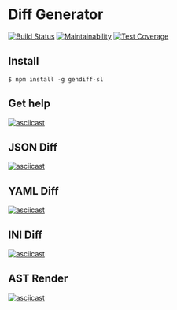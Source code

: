# Diff Generator

[![Build Status](https://travis-ci.org/Simp-lexx/project-lvl2-s443.svg?branch=master)](https://travis-ci.org/Simp-lexx/project-lvl2-s443)
[![Maintainability](https://api.codeclimate.com/v1/badges/f9804331bd071979a082/maintainability)](https://codeclimate.com/github/Simp-lexx/project-lvl2-s443/maintainability)
[![Test Coverage](https://api.codeclimate.com/v1/badges/f9804331bd071979a082/test_coverage)](https://codeclimate.com/github/Simp-lexx/project-lvl2-s443/test_coverage)

## Install

`$ npm install -g gendiff-sl`

## Get help

[![asciicast](https://asciinema.org/a/1AceHZkyt2oTo7YtQR1JoTnBY.svg)](https://asciinema.org/a/1AceHZkyt2oTo7YtQR1JoTnBY)

## JSON Diff

[![asciicast](https://asciinema.org/a/7aqGMU8YQGzsy96hTfk3WfltJ.svg)](https://asciinema.org/a/7aqGMU8YQGzsy96hTfk3WfltJ)

## YAML Diff

[![asciicast](https://asciinema.org/a/Ln38Yn5ZMmW7G9iNP5Jgrbsss.svg)](https://asciinema.org/a/Ln38Yn5ZMmW7G9iNP5Jgrbsss)

## INI Diff

[![asciicast](https://asciinema.org/a/ZgqfKa2DDAg09bYy3OKGyAk65.svg)](https://asciinema.org/a/ZgqfKa2DDAg09bYy3OKGyAk65)

## AST Render

[![asciicast](https://asciinema.org/a/qbmkFvCbi6gLDWNyQH4Id40d1.svg)](https://asciinema.org/a/qbmkFvCbi6gLDWNyQH4Id40d1)